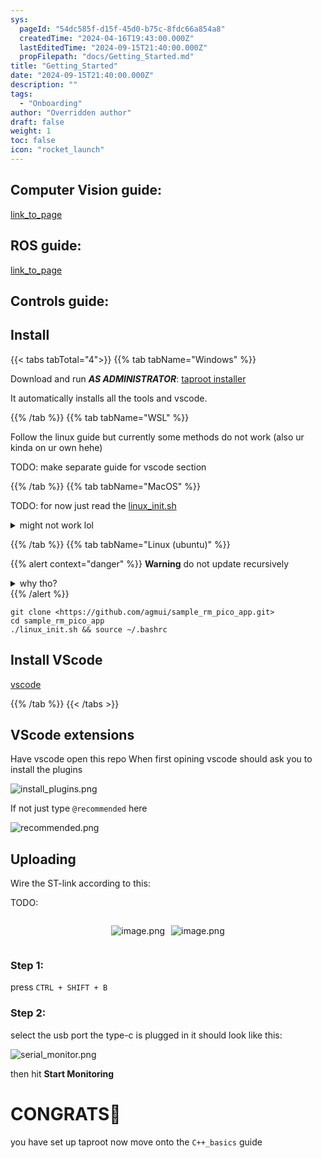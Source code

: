 ```yaml
---
sys:
  pageId: "54dc585f-d15f-45d0-b75c-8fdc66a854a8"
  createdTime: "2024-04-16T19:43:00.000Z"
  lastEditedTime: "2024-09-15T21:40:00.000Z"
  propFilepath: "docs/Getting_Started.md"
title: "Getting_Started"
date: "2024-09-15T21:40:00.000Z"
description: ""
tags:
  - "Onboarding"
author: "Overridden author"
draft: false
weight: 1
toc: false
icon: "rocket_launch"
---
```


## Computer Vision guide:

[link_to_page](86d45bc0-388b-4d26-8848-44f255f73d0e)

## ROS guide:

[link_to_page](3c76c1de-ec8f-46d6-8b0a-294005edc2d5)

## Controls guide:

## Install

{{< tabs tabTotal="4">}}
{{% tab tabName="Windows" %}}

Download and run _**AS ADMINISTRATOR**_: [taproot installer](https://github.com/Thornbots/TeachingFreshies/releases/tag/1.0)

It automatically installs all the tools and vscode.

{{% /tab %}}
{{% tab tabName="WSL" %}}

Follow the linux guide but currently some methods do not work (also ur kinda on ur own hehe)

TODO: make separate guide for vscode section

{{% /tab %}}
{{% tab tabName="MacOS" %}}

TODO: for now just read the [linux_init.sh](https://github.com/agmui/sample_rm_pico_app/blob/main/linux_init.sh)

<details>
<summary>might not work lol</summary>

`brew install libusb pkg-config`

Next install: [vscode](https://code.visualstudio.com/Download)

</details>

{{% /tab %}}
{{% tab tabName="Linux (ubuntu)" %}}

{{% alert context="danger" %}}
**Warning** do not update recursively
<details>
<summary>why tho?</summary>
There are some submodules that may go on for a while (like tinyusb) and I highly
recommend you don't need to get them.
If you want to see what submodules I update just look in `linux_init.sh`
</details>
{{% /alert %}}

```shell
git clone <https://github.com/agmui/sample_rm_pico_app.git>
cd sample_rm_pico_app
./linux_init.sh && source ~/.bashrc
```

## Install VScode

[vscode](https://code.visualstudio.com/Download)

{{% /tab %}}
{{< /tabs >}}

## VScode extensions

Have vscode open this repo
When first opining vscode should ask you to install the plugins

![install_plugins.png](https://prod-files-secure.s3.us-west-2.amazonaws.com/d518164a-d88e-44d1-a4ee-3adb3bd8bce0/89bd30f0-1825-4e77-867b-0a41ce370880/install_plugins.png?X-Amz-Algorithm=AWS4-HMAC-SHA256&X-Amz-Content-Sha256=UNSIGNED-PAYLOAD&X-Amz-Credential=ASIAZI2LB4665KOMFJNF%2F20250216%2Fus-west-2%2Fs3%2Faws4_request&X-Amz-Date=20250216T060923Z&X-Amz-Expires=3600&X-Amz-Security-Token=IQoJb3JpZ2luX2VjEC4aCXVzLXdlc3QtMiJGMEQCIB43rMwo4i0dQuKlE%2BVqnc33HYjGecRicrteZYw06h0EAiB6ArrdD7k60LMjUoxBbtw2Uc%2BGCMn3IaI3XHc3LPTQ%2BCr%2FAwhXEAAaDDYzNzQyMzE4MzgwNSIMfjObRH4sJWedx5wzKtwDWdCMNPqMFnZFy887%2B%2Fp8d%2BjWEKp%2FkCjU9TQMAC4PVMcN0YursGV2cJKUZVhaJ00CPB5gcgOV76S%2BnIMyz5PhJfFWCbcsZDHI8lohaJvRVFERvX9gtVvr0%2FPHobkP%2BpnlGqirHFtURDrSNWRAeFMWbTF7HAURHbkWLSXurdX%2B36Y6x%2F%2FXRLieREVSiiqYNDGzqQ7nncGtf%2Fofs0GdmP%2Fx5A%2BiI1iB9L8eAVoUfw4hQ%2BwwQRI%2BkkPAUwLwLK%2F7aDLvAEs4UIjUXq%2FgtSjei5z1IvoXZFNLZELQppcBqFRcywBmsGgopdZN%2Fo876oEsC3sOQOJilmjgnPASkZa0g7bhzlokbU3XVWVz%2FLvmKwu6blKYOVRVOf3FS3cLgLSjC2YbNeNbMbPBfXvLej%2B0nDu4m84npBkGUiUDlXBZHrwqEt2Zh%2FYfTOipufx1bsEW%2F08hOsft1oNHR9X2LA%2Br75cExJUjKNjRDHzEu1L6mCq9yqUyhIMLleLU9i1FHZXz9wB075KRupQ6hEVNN9WtRqq2b5Wm934sEW%2FPCLxLDJov6A9t4%2Ff01k71MVmaCXY2zwZH7VL%2F1a7mvyGUPlxRbHBIr326OKA2yjFH3X2fBCyIi%2BThWb8UfFLHNMeKc5ow1f3FvQY6pgH2s384EEYeAdfcJu%2BuKQmIsG%2BpBpvVCdxI6nyytjbLAxItupkpZhjC4FG8EY%2BKl73ACMNvkWbuDUc0vNRBOyqNixFC2IRCi64BpI8rzjRa%2FEzzvWzuiEjfMBiBGTRR89nddkAtwqJ1l6cPtC0xcETXg57rhpdz38pddZ%2Bz4dqsRvrfq45VD4j9IQ9oAhNYmqqPJ90CrvV01TpdyAX73dpPu49jGNju&X-Amz-Signature=19dceeda65fbc364b6060ec60dd7612a85a8ae58a5f60cd0fb477e11c414dd0d&X-Amz-SignedHeaders=host&x-id=GetObject)

If not just type `@recommended` here  

![recommended.png](https://prod-files-secure.s3.us-west-2.amazonaws.com/d518164a-d88e-44d1-a4ee-3adb3bd8bce0/61e661e9-5d85-4dfc-be0d-8d2097a5e793/recommended.png?X-Amz-Algorithm=AWS4-HMAC-SHA256&X-Amz-Content-Sha256=UNSIGNED-PAYLOAD&X-Amz-Credential=ASIAZI2LB4665KOMFJNF%2F20250216%2Fus-west-2%2Fs3%2Faws4_request&X-Amz-Date=20250216T060923Z&X-Amz-Expires=3600&X-Amz-Security-Token=IQoJb3JpZ2luX2VjEC4aCXVzLXdlc3QtMiJGMEQCIB43rMwo4i0dQuKlE%2BVqnc33HYjGecRicrteZYw06h0EAiB6ArrdD7k60LMjUoxBbtw2Uc%2BGCMn3IaI3XHc3LPTQ%2BCr%2FAwhXEAAaDDYzNzQyMzE4MzgwNSIMfjObRH4sJWedx5wzKtwDWdCMNPqMFnZFy887%2B%2Fp8d%2BjWEKp%2FkCjU9TQMAC4PVMcN0YursGV2cJKUZVhaJ00CPB5gcgOV76S%2BnIMyz5PhJfFWCbcsZDHI8lohaJvRVFERvX9gtVvr0%2FPHobkP%2BpnlGqirHFtURDrSNWRAeFMWbTF7HAURHbkWLSXurdX%2B36Y6x%2F%2FXRLieREVSiiqYNDGzqQ7nncGtf%2Fofs0GdmP%2Fx5A%2BiI1iB9L8eAVoUfw4hQ%2BwwQRI%2BkkPAUwLwLK%2F7aDLvAEs4UIjUXq%2FgtSjei5z1IvoXZFNLZELQppcBqFRcywBmsGgopdZN%2Fo876oEsC3sOQOJilmjgnPASkZa0g7bhzlokbU3XVWVz%2FLvmKwu6blKYOVRVOf3FS3cLgLSjC2YbNeNbMbPBfXvLej%2B0nDu4m84npBkGUiUDlXBZHrwqEt2Zh%2FYfTOipufx1bsEW%2F08hOsft1oNHR9X2LA%2Br75cExJUjKNjRDHzEu1L6mCq9yqUyhIMLleLU9i1FHZXz9wB075KRupQ6hEVNN9WtRqq2b5Wm934sEW%2FPCLxLDJov6A9t4%2Ff01k71MVmaCXY2zwZH7VL%2F1a7mvyGUPlxRbHBIr326OKA2yjFH3X2fBCyIi%2BThWb8UfFLHNMeKc5ow1f3FvQY6pgH2s384EEYeAdfcJu%2BuKQmIsG%2BpBpvVCdxI6nyytjbLAxItupkpZhjC4FG8EY%2BKl73ACMNvkWbuDUc0vNRBOyqNixFC2IRCi64BpI8rzjRa%2FEzzvWzuiEjfMBiBGTRR89nddkAtwqJ1l6cPtC0xcETXg57rhpdz38pddZ%2Bz4dqsRvrfq45VD4j9IQ9oAhNYmqqPJ90CrvV01TpdyAX73dpPu49jGNju&X-Amz-Signature=2fa7924346985f12e98ee8a5229c1de4027cbb9941d8ffbec05b05fde4469e13&X-Amz-SignedHeaders=host&x-id=GetObject)

## Uploading

Wire the ST-link according to this:

TODO:

<div style="display: flex;flex-direction: row; column-gap:10px; max-width: 630px;justify-content: center;">
<div>

![image.png](https://prod-files-secure.s3.us-west-2.amazonaws.com/d518164a-d88e-44d1-a4ee-3adb3bd8bce0/210ecb78-1116-4d7b-b9b7-2292f66fa2c2/image.png?X-Amz-Algorithm=AWS4-HMAC-SHA256&X-Amz-Content-Sha256=UNSIGNED-PAYLOAD&X-Amz-Credential=ASIAZI2LB466Y2DFUPH7%2F20250216%2Fus-west-2%2Fs3%2Faws4_request&X-Amz-Date=20250216T060924Z&X-Amz-Expires=3600&X-Amz-Security-Token=IQoJb3JpZ2luX2VjEC4aCXVzLXdlc3QtMiJHMEUCIBk5vEqyD1BW7X%2FdFC4JiyfSbTrp0Z0nj%2FLyfY%2FHZ1vTAiEA54S38H8hAeGm4cVO1tPjj9NhoBoLAPIQg6FATrHsRUEq%2FwMIVxAAGgw2Mzc0MjMxODM4MDUiDPTKFML46CNTTONmIyrcA7bMcGdxOisF9md%2FEBzILXG1knCDpiUCtXGEFhzgUkouPIhKiqZWTkD9BZ2ATbhxGgTwfl3OgJo7JrCaDvrnGOO3TZhXHAXpS03gkIZjlnqeqkour7yVHWfUx5OAwYEQBqG240ZDRxhFzDPsPfX5WwvI6upoLf8YyI%2FAybh7VYL6s%2FkyEoLNVkPrZC8pRoOmNiI2F6MRZa3f6DAp65m2cZKQe6wTdqyX1UBNTCbV99nfrRJH5XgkZiJ%2FzypUD7u5VsNHQoWLEkpKa9a4dP3Cmf8%2BNp6%2B9B7zeDl%2BAe2bL1x8rLXQPBilpoXaPj4GXBFsKnUK%2BXkO4ZoLK8Sm8bBWK24XugiAVPiCRgoXBpcw9to74z89CNV1RWDJmR7wP0xOtndsr32wK0KP7BoxiJ1IFx3luAKkGpHMU6iR1Lsh3C%2FbkxFgzYZ3rhl01hA8fCzq0FXmytg1iWc9hOyUPAMsVnMoDHW4pWxOS1hPxsgW%2Fv1JfgessrogCsE9JAUX428x6bCXPf%2Fj%2FfHJeHPjSO1iqbgIeEvbYXlT%2Fh3j4MvDvHhMW3OGpJSe1Xm1zYWs94Y3%2Fe9fEJWWt%2F87yad62p2FlsZ4Lt%2FOzWpAoYiE%2BCc5eudkzptt5rDnDCh%2Bc1PdMNX9xb0GOqUBuDTpVLhv3cGD8QVxLhpOunU84FVwn7X0%2BySpe9oSWu2S8FSrZfonvfTM%2Fzet%2Bi95RX3w7KVAeCVez1pW3cwQUAZ8%2FdzL21ypoyQlbpON%2BhfCo5tJLjkRFxJWbsJQDFUKIa0klWRejS%2FjBBvdjV1TDtOJ8ctie6nPupENnR5tNQIS%2BzzCv1PnFtVqrEEzfi4ACGZWYL8s3sx268U82vUYM4zH%2FWNm&X-Amz-Signature=2b9df28c12ef55bf24e33d49a1c881d25d363f7b56631eba879d27b54d90e509&X-Amz-SignedHeaders=host&x-id=GetObject)

</div>
<div>

![image.png](https://prod-files-secure.s3.us-west-2.amazonaws.com/d518164a-d88e-44d1-a4ee-3adb3bd8bce0/33a0fd0f-8ca6-4a86-8e09-26e95ded1fff/image.png?X-Amz-Algorithm=AWS4-HMAC-SHA256&X-Amz-Content-Sha256=UNSIGNED-PAYLOAD&X-Amz-Credential=ASIAZI2LB4666UUAH45P%2F20250216%2Fus-west-2%2Fs3%2Faws4_request&X-Amz-Date=20250216T060924Z&X-Amz-Expires=3600&X-Amz-Security-Token=IQoJb3JpZ2luX2VjEC4aCXVzLXdlc3QtMiJHMEUCIHwKaHh7aoevkreoMtHS9yWSDvmdC8gqnX9SsUSqVQfSAiEAhnSXBrt96SsC%2BCUo0NHQRi2UJ4Sf%2FxTM2%2BygB9Jr%2BCkq%2FwMIVxAAGgw2Mzc0MjMxODM4MDUiDLBH2I5ParUB%2F5XgYircA4hXM4bKviA5xoXwiN2NxPMrPawoPn1ychDECRrYVgLxSWdfK2jep8kFUwmUNnjps3WnjEUZ88vEDHo5rdtybbfNJkg7wDTkuZW%2BZ2djp3He6Ev%2BY4ewKlmbKWzJ9EvL4ENWB%2FHtO6TGh5R3ck3IxzetdDv%2BiCu0AQ5QbdEQ23pwo1bC15f%2FPINRJIBE7yQglGs1LV3pTcM2rDa3C76XURXdR94PRE8ZVSMsTHK0sUG8zT%2FlPfl1SpBbwWx%2BisFKriN8X%2Bm0IrJbAOsY5Pv6ZT8Oqam9XUf4dfH2SBo2Eie5PqE02egJcCKQHtMb18wKH8SpFk8iOWSqD0TxhxaLpupAXOsx8StiUFkrBQ22waQtJ8VuE0ixYScd6WZLU3WqmiM%2BQv81cV%2FG34ljC3mwXwiXCLQeUnTS%2FYEifZ93PPtexGT04EuS8BucaWbi3uGq91UN37zjXXBbSROu%2BRqRhxsAn7K6aWR4zK3K%2FLprjb2lRlGouvW5ueDRnhAeRNfbcMjxOyEzCH9kFrCPzocCxRaI0G2QoMSTW%2BOfk5gGuVZwF6VZnDuTeVE6VJut%2FztmrYhcaJhdRosz2uL6qR98SHyu382bmTP8CpFNPKYuHlUMFhihxRK2h4GGFOvsMMH9xb0GOqUBsGQy3qYmMqA%2FCc6EFK1Iru9snu%2Bgdq1BkuZthFirPXaCwm8KmSvOoj%2BExhwfnSVO006lc3cOueCTDOIfzXvg8Ua6EaA1AZ8QvE1KPNPojto53fAM91KIyZesg%2F3Dg4m07HVPnT%2Bhep4K0G7si%2BcXT4GFW4I%2FhErzFNsrc4UJzZZRCze9KGQrKXmY0gt3qpku7TZlSX9NYUShBwMy8CN2YLrFBb8N&X-Amz-Signature=5bb38d9a0f254709b30601f50264bb8168387c977cc89a98718b371dda888382&X-Amz-SignedHeaders=host&x-id=GetObject)

</div>
</div>

### Step 1:

press `CTRL + SHIFT + B`

### Step 2:

select the usb port the type-c is plugged in it should look like this:

![serial_monitor.png](https://prod-files-secure.s3.us-west-2.amazonaws.com/d518164a-d88e-44d1-a4ee-3adb3bd8bce0/f03f4774-05d4-4393-b6a0-d5efb6d315ab/serial_monitor.png?X-Amz-Algorithm=AWS4-HMAC-SHA256&X-Amz-Content-Sha256=UNSIGNED-PAYLOAD&X-Amz-Credential=ASIAZI2LB4665KOMFJNF%2F20250216%2Fus-west-2%2Fs3%2Faws4_request&X-Amz-Date=20250216T060923Z&X-Amz-Expires=3600&X-Amz-Security-Token=IQoJb3JpZ2luX2VjEC4aCXVzLXdlc3QtMiJGMEQCIB43rMwo4i0dQuKlE%2BVqnc33HYjGecRicrteZYw06h0EAiB6ArrdD7k60LMjUoxBbtw2Uc%2BGCMn3IaI3XHc3LPTQ%2BCr%2FAwhXEAAaDDYzNzQyMzE4MzgwNSIMfjObRH4sJWedx5wzKtwDWdCMNPqMFnZFy887%2B%2Fp8d%2BjWEKp%2FkCjU9TQMAC4PVMcN0YursGV2cJKUZVhaJ00CPB5gcgOV76S%2BnIMyz5PhJfFWCbcsZDHI8lohaJvRVFERvX9gtVvr0%2FPHobkP%2BpnlGqirHFtURDrSNWRAeFMWbTF7HAURHbkWLSXurdX%2B36Y6x%2F%2FXRLieREVSiiqYNDGzqQ7nncGtf%2Fofs0GdmP%2Fx5A%2BiI1iB9L8eAVoUfw4hQ%2BwwQRI%2BkkPAUwLwLK%2F7aDLvAEs4UIjUXq%2FgtSjei5z1IvoXZFNLZELQppcBqFRcywBmsGgopdZN%2Fo876oEsC3sOQOJilmjgnPASkZa0g7bhzlokbU3XVWVz%2FLvmKwu6blKYOVRVOf3FS3cLgLSjC2YbNeNbMbPBfXvLej%2B0nDu4m84npBkGUiUDlXBZHrwqEt2Zh%2FYfTOipufx1bsEW%2F08hOsft1oNHR9X2LA%2Br75cExJUjKNjRDHzEu1L6mCq9yqUyhIMLleLU9i1FHZXz9wB075KRupQ6hEVNN9WtRqq2b5Wm934sEW%2FPCLxLDJov6A9t4%2Ff01k71MVmaCXY2zwZH7VL%2F1a7mvyGUPlxRbHBIr326OKA2yjFH3X2fBCyIi%2BThWb8UfFLHNMeKc5ow1f3FvQY6pgH2s384EEYeAdfcJu%2BuKQmIsG%2BpBpvVCdxI6nyytjbLAxItupkpZhjC4FG8EY%2BKl73ACMNvkWbuDUc0vNRBOyqNixFC2IRCi64BpI8rzjRa%2FEzzvWzuiEjfMBiBGTRR89nddkAtwqJ1l6cPtC0xcETXg57rhpdz38pddZ%2Bz4dqsRvrfq45VD4j9IQ9oAhNYmqqPJ90CrvV01TpdyAX73dpPu49jGNju&X-Amz-Signature=3daa100f9270308679d22bfa50da76ac13ee967fd75ee5962e2f8913b0b6f8c5&X-Amz-SignedHeaders=host&x-id=GetObject)

then hit **Start Monitoring**

# CONGRATS🎉

you have set up taproot now move onto the `C++_basics` guide
